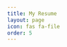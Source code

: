 ```yaml
---
title: My Resume
layout: page 
icon: fas fa-file
order: 5
---
```

<object data="../assets/Kranthi_resume.pdf" type='application/pdf' width="100%" height="1000px" overflow="auto" ></object>
